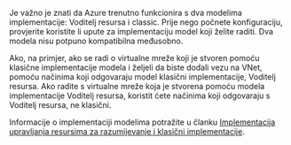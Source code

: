 Je važno je znati da Azure trenutno funkcionira s dva modelima implementacije: Voditelj resursa i classic. Prije nego počnete konfiguraciju, provjerite koristite li upute za implementaciju model koji želite raditi. Dva modela nisu potpuno kompatibilna međusobno.

Ako, na primjer, ako se radi o virtualne mreže koji je stvoren pomoću klasične implementacije modela i željeli da biste dodali vezu na VNet, pomoću načinima koji odgovaraju model klasični implementacije, Voditelj resursa. Ako radite s virtualne mreže koja je stvorena pomoću modela implementacije Voditelj resursa, koristit ćete načinima koji odgovaraju s Voditelj resursa, ne klasični.

Informacije o implementaciji modelima potražite u članku [Implementacija upravljanja resursima za razumijevanje i klasični implementacije](../articles/resource-manager-deployment-model.md).